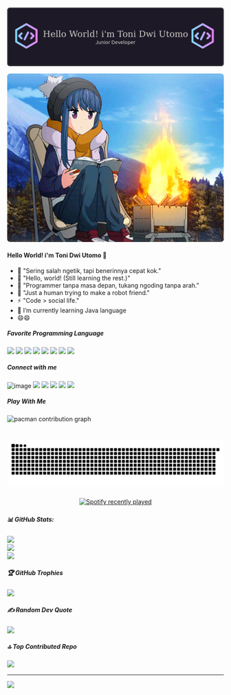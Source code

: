 

![toni dwi utomo](img/github-header-banner.png)

<div align="center">
  <img src="img/1_MfPRCOniW3SPY7Mqc9FjxQ.gif" alt="Deskripsi gambar" width="750" style="border-radius : 1.5%" >
</div>

#### Hello World! i'm Toni Dwi Utomo 👋
<!--
**tonidwi/tonidwi** is a ✨ _special_ ✨ repository because its `README.md` (this file) appears on your GitHub profile.

Here are some ideas to get you started:

- 🔭 I’m currently working on ...
- 🌱 I’m currently learning ...
- 👯 I’m looking to collaborate on ...
- 🤔 I’m looking for help with ...
- 💬 Ask me about ...
- 📫 How to reach me: ...
- 😄 Pronouns: ...
- ⚡ Fun fact: ...
-->
- 🔭 "Sering salah ngetik, tapi benerinnya cepat kok."
- 🤔 "Hello, world! (Still learning the rest.)"
- 💬 "Programmer tanpa masa depan, tukang ngoding tanpa arah."
- 👯 "Just a human trying to make a robot friend."
- ⚡ "Code > social life." 
- 🌱 I’m currently learning Java language
- 😄😄

##### Favorite Programming Language

<img src="https://img.shields.io/badge/HTML5-E34F26?style=for-the-badge&logo=html5&logoColor=white" /> <img src="https://img.shields.io/badge/CSS3-1572B6?style=for-the-badge&logo=css3&logoColor=white" /> <img src="https://img.shields.io/badge/JavaScript-323330?style=for-the-badge&logo=javascript&logoColor=F7DF1E" /> <img src="https://img.shields.io/badge/Go-00ADD8?style=for-the-badge&logo=go&logoColor=white" /> <img src="https://img.shields.io/badge/Python-FFD43B?style=for-the-badge&logo=python&logoColor=blue" /> <img src="https://img.shields.io/badge/java-%23ED8B00.svg?style=for-the-badge&logo=openjdk&logoColor=white" /> <img src="https://img.shields.io/badge/bootstrap-%238511FA.svg?style=for-the-badge&logo=bootstrap&logoColor=white" /> <img src="https://img.shields.io/badge/spring-%236DB33F.svg?style=for-the-badge&logo=spring&logoColor=white" />

##### Connect with me

![image](https://img.shields.io/badge/Instagram-E4405F?style=for-the-badge&logo=instagram&logoColor=white) ![](https://img.shields.io/badge/LinkedIn-0077B5?style=for-the-badge&logo=linkedin&logoColor=white) ![](https://img.shields.io/badge/X-000000?style=for-the-badge&logo=x&logoColor=white) ![](https://img.shields.io/badge/WhatsApp-25D366?style=for-the-badge&logo=WhatsApp&logoColor=white) ![](https://img.shields.io/badge/-Sololearn-3a464b?style=for-the-badge&logo=Sololearn&logoColor=white) ![](https://img.shields.io/badge/Reddit-FF4500?style=for-the-badge&logo=reddit&logoColor=white)


##### Play With Me

<picture>
  <source media="(prefers-color-scheme: dark)" srcset="https://raw.githubusercontent.com/tonidwi/tonidwi/output/pacman-contribution-graph-dark.svg">
  <source media="(prefers-color-scheme: light)" srcset="https://raw.githubusercontent.com/tonidwi/tonidwi/output/pacman-contribution-graph.svg">
  <img alt="pacman contribution graph" src="https://raw.githubusercontent.com/tonidwi/tonidwi/output/pacman-contribution-graph.svg">
</picture>

###

<br clear="both">

<img src="https://raw.githubusercontent.com/tonidwi/tonidwi/output/snake.svg" alt="Snake animation" />

###

<div align="center">
  <a href="https://open.spotify.com/user/1rhf2mbcvz59n24f0qhbnhj36">
    <img src="https://spotify-recently-played-readme.vercel.app/api?user=1rhf2mbcvz59n24f0qhbnhj36&count=5&unique=false" alt="Spotify recently played"  />
  </a>
</div>

###

##### 📊 GitHub Stats:
![](https://github-readme-stats.vercel.app/api?username=tonidwi&theme=dark&hide_border=false&include_all_commits=true&count_private=false)<br/>
![](https://nirzak-streak-stats.vercel.app/?user=tonidwi&theme=dark&hide_border=false)<br/>
![](https://github-readme-stats.vercel.app/api/top-langs/?username=tonidwi&theme=dark&hide_border=false&include_all_commits=true&count_private=false&layout=compact)

##### 🏆 GitHub Trophies
![](https://github-profile-trophy.vercel.app/?username=tonidwi&theme=radical&no-frame=false&no-bg=false&margin-w=4)

##### ✍️ Random Dev Quote
![](https://quotes-github-readme.vercel.app/api?type=horizontal&theme=radical)

##### 🔝 Top Contributed Repo
![](https://github-contributor-stats.vercel.app/api?username=tonidwi&limit=5&theme=dark&combine_all_yearly_contributions=true)

---
[![](https://visitcount.itsvg.in/api?id=tonidwi&icon=0&color=0)](https://visitcount.itsvg.in)

